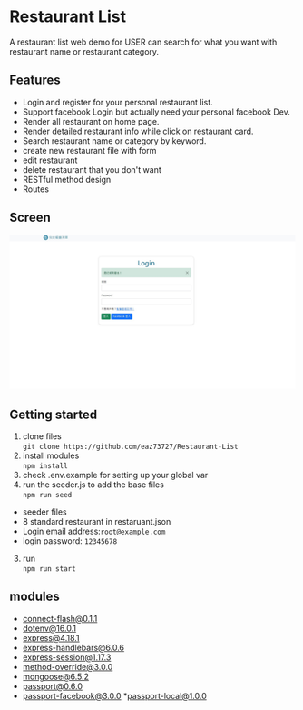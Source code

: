 # Restaurant List

 A restaurant list web demo for USER can search for what you want with restaurant name or restaurant category.

## Features
* Login and register for your personal restaurant list.
* Support facebook Login but actually need your personal facebook Dev.  
* Render all restaurant on home page.
* Render detailed restaurant info while click on restaurant card.
* Search restaurant name or category by keyword.
* create new restaurant file with form
* edit restaurant
* delete restaurant that you don't want
* RESTful method design
* Routes
## Screen
![image](https://github.com/eaz73727/Restaurant-List/blob/main/%E8%9E%A2%E5%B9%95%E6%93%B7%E5%8F%96%E7%95%AB%E9%9D%A2%202022-08-27%20201128.jpg)
## Getting started
1. clone files  
 `git clone https://github.com/eaz73727/Restaurant-List`
2. install modules  
`npm install`
3. check .env.example for setting up your global var 
4. run the seeder.js to add the base files  
`npm run seed`
* seeder files
* 8 standard restaurant in restaruant.json
* Login email address:`root@example.com`
* login password: `12345678`
3. run  
 `npm run start`
## modules  
* connect-flash@0.1.1
* dotenv@16.0.1
* express@4.18.1
* express-handlebars@6.0.6
* express-session@1.17.3
* method-override@3.0.0
* mongoose@6.5.2
* passport@0.6.0
* passport-facebook@3.0.0
*passport-local@1.0.0
